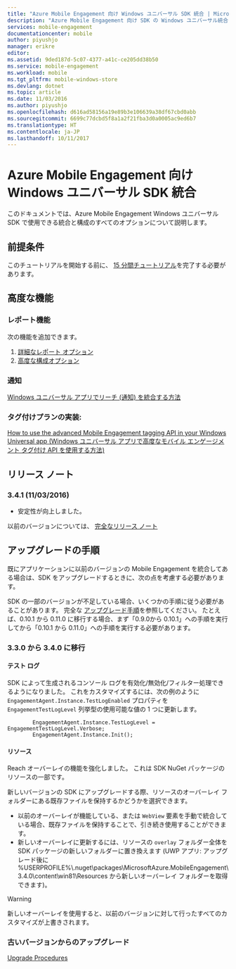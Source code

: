 ```yaml
---
title: "Azure Mobile Engagement 向け Windows ユニバーサル SDK 統合 | Microsoft Docs"
description: "Azure Mobile Engagement 向け SDK の Windows ユニバーサル統合"
services: mobile-engagement
documentationcenter: mobile
author: piyushjo
manager: erikre
editor: 
ms.assetid: 9ded187d-5c07-4377-a41c-ce205dd38b50
ms.service: mobile-engagement
ms.workload: mobile
ms.tgt_pltfrm: mobile-windows-store
ms.devlang: dotnet
ms.topic: article
ms.date: 11/03/2016
ms.author: piyushjo
ms.openlocfilehash: d616ad58156a19e89b3e106639a38df67cbd0abb
ms.sourcegitcommit: 6699c77dcbd5f8a1a2f21fba3d0a0005ac9ed6b7
ms.translationtype: HT
ms.contentlocale: ja-JP
ms.lasthandoff: 10/11/2017
---
```

# <a name="windows-universal-sdk-integration-for-azure-mobile-engagement"></a>Azure Mobile Engagement 向け Windows ユニバーサル SDK 統合
このドキュメントでは、Azure Mobile Engagement Windows ユニバーサル SDK で使用できる統合と構成のすべてのオプションについて説明します。

## <a name="prerequisites"></a>前提条件
このチュートリアルを開始する前に、 [15 分間チュートリアル](mobile-engagement-windows-store-dotnet-get-started.md)を完了する必要があります。

## <a name="advanced-features"></a>高度な機能
### <a name="reporting-features"></a>レポート機能
次の機能を追加できます。

1. [詳細なレポート オプション](mobile-engagement-windows-store-advanced-reporting.md)
2. [高度な構成オプション](mobile-engagement-windows-store-advanced-configuration.md)

### <a name="notifications"></a>通知
[Windows ユニバーサル アプリでリーチ (通知) を統合する方法](mobile-engagement-windows-store-integrate-engagement-reach.md)

### <a name="tag-plan-implementation"></a>タグ付けプランの実装:
[How to use the advanced Mobile Engagement tagging API in your Windows Universal app (Windows ユニバーサル アプリで高度なモバイル エンゲージメント タグ付け API を使用する方法)](mobile-engagement-windows-store-use-engagement-api.md)

## <a name="release-notes"></a>リリース ノート
### <a name="341-11032016"></a>3.4.1 (11/03/2016)

* 安定性が向上しました。

以前のバージョンについては、 [完全なリリース ノート](mobile-engagement-windows-store-release-notes.md)

## <a name="upgrade-procedures"></a>アップグレードの手順
既にアプリケーションに以前のバージョンの Mobile Engagement を統合してある場合は、SDK をアップグレードするときに、次の点を考慮する必要があります。

SDK の一部のバージョンが不足している場合、いくつかの手順に従う必要があることがあります。 完全な [アップグレード手順](mobile-engagement-windows-store-upgrade-procedure.md)を参照してください。 たとえば、0.10.1 から 0.11.0 に移行する場合、まず「0.9.0から 0.10.1」への手順を実行してから「0.10.1 から 0.11.0」への手順を実行する必要があります。

### <a name="from-330-to-340"></a>3.3.0 から 3.4.0 に移行
#### <a name="test-logs"></a>テスト ログ
SDK によって生成されるコンソール ログを有効化/無効化/フィルター処理できるようになりました。 これをカスタマイズするには、次の例のように `EngagementAgent.Instance.TestLogEnabled` プロパティを `EngagementTestLogLevel` 列挙型の使用可能な値の 1 つに更新します。

            EngagementAgent.Instance.TestLogLevel = EngagementTestLogLevel.Verbose;
            EngagementAgent.Instance.Init();

#### <a name="resources"></a>リソース
Reach オーバーレイの機能を強化しました。 これは SDK NuGet パッケージのリソースの一部です。

新しいバージョンの SDK にアップグレードする際、リソースのオーバーレイ フォルダーにある既存ファイルを保持するかどうかを選択できます。

* 以前のオーバーレイが機能している、または `WebView` 要素を手動で統合している場合、既存ファイルを保持することで、引き続き使用することができます。
* 新しいオーバーレイに更新するには、リソースの `overlay` フォルダー全体を SDK パッケージの新しいフォルダーに置き換えます (UWP アプリ: アップグレード後に %USERPROFILE%\\.nuget\packages\MicrosoftAzure.MobileEngagement\3.4.0\content\win81\Resources から新しいオーバーレイ フォルダーを取得できます)。

> [!WARNING]
> 新しいオーバーレイを使用すると、以前のバージョンに対して行ったすべてのカスタマイズが上書きされます。
> 
> 

### <a name="upgrade-from-older-versions"></a>古いバージョンからのアップグレード
[Upgrade Procedures](mobile-engagement-windows-store-upgrade-procedure.md)

